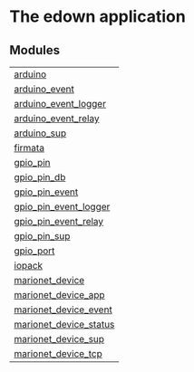 

# The edown application #


## Modules ##


<table width="100%" border="0" summary="list of modules">
<tr><td><a href="http://github.com/hiroeorz17/RaspberryPiGPIO/blob/master/doc/arduino.md" class="module">arduino</a></td></tr>
<tr><td><a href="http://github.com/hiroeorz17/RaspberryPiGPIO/blob/master/doc/arduino_event.md" class="module">arduino_event</a></td></tr>
<tr><td><a href="http://github.com/hiroeorz17/RaspberryPiGPIO/blob/master/doc/arduino_event_logger.md" class="module">arduino_event_logger</a></td></tr>
<tr><td><a href="http://github.com/hiroeorz17/RaspberryPiGPIO/blob/master/doc/arduino_event_relay.md" class="module">arduino_event_relay</a></td></tr>
<tr><td><a href="http://github.com/hiroeorz17/RaspberryPiGPIO/blob/master/doc/arduino_sup.md" class="module">arduino_sup</a></td></tr>
<tr><td><a href="http://github.com/hiroeorz17/RaspberryPiGPIO/blob/master/doc/firmata.md" class="module">firmata</a></td></tr>
<tr><td><a href="http://github.com/hiroeorz17/RaspberryPiGPIO/blob/master/doc/gpio_pin.md" class="module">gpio_pin</a></td></tr>
<tr><td><a href="http://github.com/hiroeorz17/RaspberryPiGPIO/blob/master/doc/gpio_pin_db.md" class="module">gpio_pin_db</a></td></tr>
<tr><td><a href="http://github.com/hiroeorz17/RaspberryPiGPIO/blob/master/doc/gpio_pin_event.md" class="module">gpio_pin_event</a></td></tr>
<tr><td><a href="http://github.com/hiroeorz17/RaspberryPiGPIO/blob/master/doc/gpio_pin_event_logger.md" class="module">gpio_pin_event_logger</a></td></tr>
<tr><td><a href="http://github.com/hiroeorz17/RaspberryPiGPIO/blob/master/doc/gpio_pin_event_relay.md" class="module">gpio_pin_event_relay</a></td></tr>
<tr><td><a href="http://github.com/hiroeorz17/RaspberryPiGPIO/blob/master/doc/gpio_pin_sup.md" class="module">gpio_pin_sup</a></td></tr>
<tr><td><a href="http://github.com/hiroeorz17/RaspberryPiGPIO/blob/master/doc/gpio_port.md" class="module">gpio_port</a></td></tr>
<tr><td><a href="http://github.com/hiroeorz17/RaspberryPiGPIO/blob/master/doc/iopack.md" class="module">iopack</a></td></tr>
<tr><td><a href="http://github.com/hiroeorz17/RaspberryPiGPIO/blob/master/doc/marionet_device.md" class="module">marionet_device</a></td></tr>
<tr><td><a href="http://github.com/hiroeorz17/RaspberryPiGPIO/blob/master/doc/marionet_device_app.md" class="module">marionet_device_app</a></td></tr>
<tr><td><a href="http://github.com/hiroeorz17/RaspberryPiGPIO/blob/master/doc/marionet_device_event.md" class="module">marionet_device_event</a></td></tr>
<tr><td><a href="http://github.com/hiroeorz17/RaspberryPiGPIO/blob/master/doc/marionet_device_status.md" class="module">marionet_device_status</a></td></tr>
<tr><td><a href="http://github.com/hiroeorz17/RaspberryPiGPIO/blob/master/doc/marionet_device_sup.md" class="module">marionet_device_sup</a></td></tr>
<tr><td><a href="http://github.com/hiroeorz17/RaspberryPiGPIO/blob/master/doc/marionet_device_tcp.md" class="module">marionet_device_tcp</a></td></tr></table>

